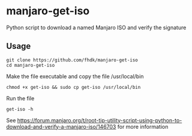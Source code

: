 # manjaro-get-iso
Python script to download a named Manjaro ISO and verify the signature

## Usage

    git clone https://github.com/fhdk/manjaro-get-iso
    cd manjaro-get-iso

Make the file executable and copy the file /usr/local/bin

    chmod +x get-iso && sudo cp get-iso /usr/local/bin

Run the file

    get-iso -h

See https://forum.manjaro.org/t/root-tip-utility-script-using-python-to-download-and-verify-a-manjaro-iso/146703 for more information

